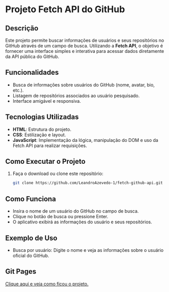 # Projeto Fetch API do GitHub

## Descrição
Este projeto permite buscar informações de usuários e seus repositórios no GitHub através de um campo de busca. Utilizando a **Fetch API**, o objetivo é fornecer uma interface simples e interativa para acessar dados diretamente da API pública do GitHub.

## Funcionalidades
- Busca de informações sobre usuários do GitHub (nome, avatar, bio, etc.).
- Listagem de repositórios associados ao usuário pesquisado.
- Interface amigável e responsiva.

## Tecnologias Utilizadas
- **HTML**: Estrutura do projeto.
- **CSS**: Estilização e layout.
- **JavaScript**: Implementação da lógica, manipulação do DOM e uso da Fetch API para realizar requisições.

## Como Executar o Projeto
1. Faça o download ou clone este repositório:
   ```bash
   git clone https://github.com/LeandroAzevedo-1/fetch-github-api.git

## Como Funciona
- Insira o nome de um usuário do GitHub no campo de busca.
- Clique no botão de busca ou pressione Enter.
- O aplicativo exibirá as informações do usuário e seus repositórios.


## Exemplo de Uso
- Busca por usuário: Digite o nome e veja as informações sobre o usuário oficial do GitHub.

## Git Pages
<a href="https://leandroazevedo-1.github.io/fetch-github-api/" target="_blank">Clique aqui e veja como ficou o projeto.</a>
